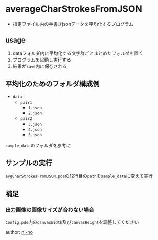 # averageCharStrokesFromJSON
 - 指定ファイル内の手書きjsonデータを平均化するプログラム

## usage
1. dataフォルダ内に平均化する文字群ごとまとめたフォルダを置く
2. プログラムを起動し実行する
3. 結果が`save`内に保存される

## 平均化のためのフォルダ構成例
 - `data`
   - `pair1`
     - `1.json`
     - `2.json`
   - `pair2`
     - `3.json`
     - `4.json`
     - `5.json`
  
`sample_data`のフォルダを参考に

## サンプルの実行
`avgCharStrokesFromJSON.pde`の12行目の`path`を`sample_data`に変えて実行

## 補足
### 出力画像の画像サイズが合わない場合
`Config.pde`内の`canvasWidth`及び`canvasHeight`を調整してください  


author: [ni-no](https://github.com/ni-no)